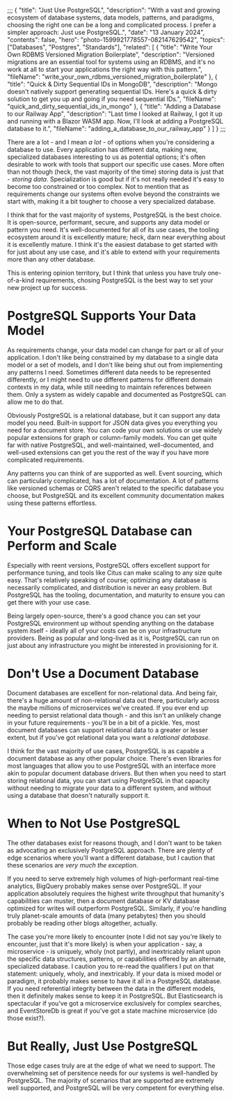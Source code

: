 ;;;
{
	"title": "Just Use PostgreSQL",
	"description": "With a vast and growing ecosystem of database systems, data models, patterns, and paradigms, choosing the right one can be a long and complicated process. I prefer a simpler approach: Just use PostgreSQL.",
	"date": "13 January 2024",
	"contents": false,
	"hero": "photo-1599921778557-082147629542",
    "topics": ["Databases", "Postgres", "Standards"],
    "related": [
		{ "title": "Write Your Own RDBMS Versioned Migration Boilerplate", "description": "Versioned migrations are an essential tool for systems using an RDBMS, and it's no work at all to start your applications the right way with this pattern.", "fileName": "write_your_own_rdbms_versioned_migration_boilerplate" },
        { "title": "Quick & Dirty Sequential IDs in MongoDB", "description": "Mongo doesn't natively support generating sequential IDs. Here's a quick & dirty solution to get you up and going if you need sequential IDs.", "fileName": "quick_and_dirty_sequential_ids_in_mongo" },
        { "title": "Adding a Database to our Railway App", "description": "Last time I looked at Railway, I got it up and running with a Blazor WASM app. Now, I'll look at adding a PostgreSQL database to it.", "fileName": "adding_a_database_to_our_railway_app" }
    ]
}
;;;

There are a lot - and I mean _a lot_ - of options when you're considering a database to use. Every application has different data, making new, specialized databases interesting to us as potential options; it's often desirable to work with tools that support our specific use cases. More often than not though (heck, the vast majority of the time) storing data is just that - _storing data_. Specialization is good but if it's not really needed it's easy to become too constrained or too complex. Not to mention that as requirements change our systems often evolve beyond the constraints we start with, making it a bit tougher to choose a very specialized database.

I think that for the vast majority of systems, PostgreSQL is the best choice. It is open-source, performant, secure, and supports any data model or pattern you need. It's well-documented for all of its use cases, the tooling ecosystem around it is excellently mature; heck, darn near everything about it is excellently mature. I think it's the easiest database to get started with for just about any use case, and it's able to extend with your requirements more than any other database.

This is entering opinion territory, but I think that unless you have truly one-of-a-kind requirements, chosing PostgreSQL is the best way to set your new project up for success.

# PostgreSQL Supports Your Data Model

As requirements change, your data model can change for part or all of your application. I don't like being constrained by my database to a single data model or a set of models, and I don't like being shut out from implementing any patterns I need. Sometimes different data needs to be represented differently, or I might need to use different patterns for different domain contexts in my data, while still needing to maintain references between them. Only a system as widely capable and documented as PostgreSQL can allow me to do that.

Obviously PostgreSQL is a relational database, but it can support any data model you need. Built-in support for JSON data gives you everything you need for a document store. You can code your own solutions or use widely popular extensions for graph or column-family models. You can get quite far with native PostgreSQL, and well-maintained, well-documented, and well-used extensions can get you the rest of the way if you have more complicated requirements.

Any patterns you can think of are supported as well. Event sourcing, which can particularly complicated, has a lot of documentation. A lot of patterns like versioned schemas or CQRS aren't related to the specific database you choose, but PostgreSQL and its excellent community documentation makes using these patterns effortless.

# Your PostgreSQL Database can Perform and Scale

Especially with reent versions, PostgreSQL offers excellent support for performance tuning, and tools like Citus can make scaling to any size quite easy. That's relatively speaking of course; optimizing any database is necessarily complicated, and distribution is never an easy problem. But PostgreSQL has the tooling, documentation, and maturity to ensure you can get there with your use case.

Being largely open-source, there's a good chance you can set your PostgreSQL environment up without spending anything on the database system itself - ideally all of your costs can be on your infrastructure providers. Being as popular and long-lived as it is, PostgreSQL can run on just about any infrastructure you might be interested in provisioning for it.

# Don't Use a Document Database

Document databases are excellent for non-relational data. And being fair, there's a huge amount of non-relational data out there, particularly across the maybe millions of microservices we've created. If you ever end up needing to persist relational data though - and this isn't an unlikely change in your future requirements - you'll be in a bit of a pickle. Yes, most document databases can support relational data to a greater or lesser extent, but if you've got relational data you want a _relational database_.

I think for the vast majority of use cases, PostgreSQL is as capable a document database as any other popular choice. There's even libraries for most languages that allow you to use PostgreSQL with an interface more akin to popular document database drivers. But then when you need to start storing relational data, you can start using PostgreSQL in that capacity without needing to migrate your data to a different system, and without using a database that doesn't naturally support it.

# When to Not Use PostgreSQL

The other databases exist for reasons though, and I don't want to be taken as advocating an exclusively PostgreSQL approach. There are plenty of edge scenarios where you'll want a different database, but I caution that these scenarios are _very much the exception_.

If you need to serve extremely high volumes of high-performant real-time analytics, BigQuery probably makes sense over PostgreSQL. If your application absolutely requires the highest write throughput that humanity's capabilities can muster, then a document database or KV database optimized for writes will outperform PostgreSQL. Similarly, if you're handling truly planet-scale amounts of data (many petabytes) then you should probably be reading other blogs altogether, actually.

The case you're more likely to encounter (note I did not say you're likely to encounter, just that it's more likely) is when your application - say, a microservice - is uniquely, wholy (not partly), and inextricably reliant upon the specific data structures, patterns, or capabilities offered by an alternate, specialized database. I caution you to re-read the qualifiers I put on that statement: uniquely, wholy, and inextricably. If your data is mixed model or paradigm, it probably makes sense to have it all in a PostgreSQL database. If you need referential integrity between the data in the different models, then it definitely makes sense to keep it in PostgreSQL. But Elasticsearch is spectacular if you've got a microservice exclusively for complex searches, and EventStoreDb is great if you've got a state machine microservice (do those exist?).

# But Really, Just Use PostgreSQL

Those edge cases truly are at the edge of what we need to support. The overwhelming set of persitence needs for our systems is well-handled by PostgreSQL. The majority of scenarios that are supported are extremely well supported, and PostgreSQL will be very competent for everything else.
